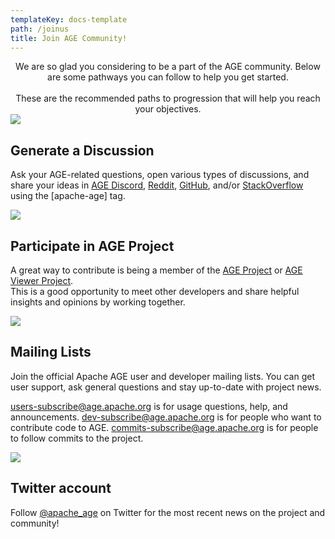 ```yaml
---
templateKey: docs-template
path: /joinus
title: Join AGE Community!
---
```


<div class="subTitle" style="text-align:center;">
  We are so glad you considering to be a part of the AGE community. Below are some pathways you can follow to help you get started.
  <br><br>
  These are the recommended paths to progression that will help you reach your objectives. 
</div>
<div class="JoinUsAGE">

<div>
  <a href="https://discord.com/invite/NMsBs9X8Ss/" target="_blank">
    <img src="/img/icon-Large-Discord.png" style="max-height: 232px; max-width: 232px"/>
  </a>
</div>

<div>

## Generate a Discussion

Ask your AGE-related questions, open various types of discussions, and share your ideas in <a href="https://discord.com/invite/NMsBs9X8Ss/">AGE Discord</a>, <a href="https://www.reddit.com/r/apacheage/">Reddit</a>, <a href="https://github.com/apache/age">GitHub</a>, and/or <a href="https://stackoverflow.com/questions/tagged/apache-age">StackOverflow</a> using the [apache-age] tag.

</div>

<div>
  <img src="/img/icon-Large-GitHub.png"/>
</div>

<div>

## Participate in AGE Project

A great way to contribute is being a member of the <a href="https://github.com/apache/age/projects?type=new">AGE Project</a> or <a href="https://github.com/apache/age-viewer/projects?query=is%3Aopen">AGE Viewer Project</a>.
<br>
This is a good opportunity to meet other developers and share helpful insights and opinions by working together.

</div>

<div>
  <img src="/img/icon-Large-Mail.png"/>
</div>

<div>

## Mailing Lists

Join the official Apache AGE user and developer mailing lists. You can get user support, ask general questions and stay up-to-date with project news.

<a href="users-subscribe@age.apache.org">users-subscribe@age.apache.org</a> is for usage questions, help, and announcements.
<a href="dev-subscribe@age.apache.org">dev-subscribe@age.apache.org</a> is for people who want to contribute code to AGE.
<a href="commits-subscribe@age.apache.org">commits-subscribe@age.apache.org</a> is for people to follow commits to the project.

</div>

<div>
  <img src="/img/icon-Large-Twitter.png"/>
</div>

<div>

## Twitter account

Follow <a href="https://twitter.com/apache_age?s=20&t=7Hu8Txk4vjvuEp-ryakacg">@apache_age</a> on Twitter for the most recent news on the project and community!

</div>

</div>
